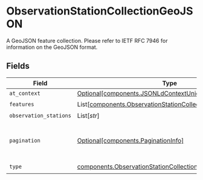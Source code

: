 # ObservationStationCollectionGeoJSON

A GeoJSON feature collection. Please refer to IETF RFC 7946 for information on the GeoJSON format.


## Fields

| Field                                                                                                                                | Type                                                                                                                                 | Required                                                                                                                             | Description                                                                                                                          |
| ------------------------------------------------------------------------------------------------------------------------------------ | ------------------------------------------------------------------------------------------------------------------------------------ | ------------------------------------------------------------------------------------------------------------------------------------ | ------------------------------------------------------------------------------------------------------------------------------------ |
| `at_context`                                                                                                                         | [Optional[components.JSONLdContextUnion]](../../models/components/jsonldcontextunion.md)                                             | :heavy_minus_sign:                                                                                                                   | N/A                                                                                                                                  |
| `features`                                                                                                                           | List[[components.ObservationStationCollectionGeoJSONFeature](../../models/components/observationstationcollectiongeojsonfeature.md)] | :heavy_check_mark:                                                                                                                   | N/A                                                                                                                                  |
| `observation_stations`                                                                                                               | List[*str*]                                                                                                                          | :heavy_minus_sign:                                                                                                                   | N/A                                                                                                                                  |
| `pagination`                                                                                                                         | [Optional[components.PaginationInfo]](../../models/components/paginationinfo.md)                                                     | :heavy_minus_sign:                                                                                                                   | Links for retrieving more data from paged data sets                                                                                  |
| `type`                                                                                                                               | [components.ObservationStationCollectionGeoJSONType](../../models/components/observationstationcollectiongeojsontype.md)             | :heavy_check_mark:                                                                                                                   | N/A                                                                                                                                  |